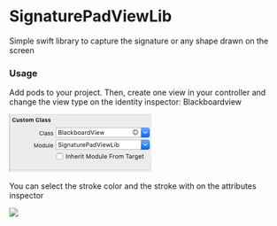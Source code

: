 # SignaturePadViewLib
Simple swift library to capture the signature or any shape drawn on the screen

### Usage

Add pods to your project.
Then, create one view in your controller and change the view type on the identity inspector: Blackboardview

![](identityInspector.png)

You can select the stroke color and the stroke with on the attributes inspector


![](attrinbutesInspector.png)